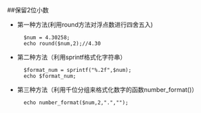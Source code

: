 ##保留2位小数

- 第一种方法(利用round方法对浮点数进行四舍五入)
        
        $num = 4.30258;
        echo round($num,2);//4.30

- 第二种方法（利用sprintf格式化字符串）
        
        $format_num = sprintf("%.2f",$num);
        echo $format_num;
        
- 第三种方法（利用千位分组来格式化数字的函数number_format()）

        echo number_format($num,2,".","");
        
